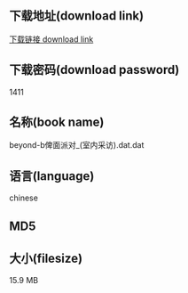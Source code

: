 ## 下载地址(download link)
[下载链接 download link](https://voluble-croquembouche-d321dc.netlify.app/?s=beyond-b%E4%BF%BE%E9%9D%A2%E6%B4%BE%E5%AF%B9_%28%E5%AE%A4%E5%86%85%E9%87%87%E8%AE%BF%29.dat)

## 下载密码(download password)
1411

## 名称(book name)
beyond-b俾面派对_(室内采访).dat.dat

## 语言(language)
chinese

## MD5


## 大小(filesize)
15.9 MB
